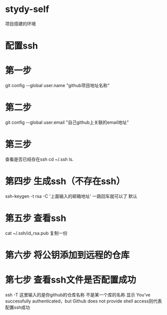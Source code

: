 # stydy-self

项目搭建的环境
# 配置ssh
# 第一步
 git config --global user.name "github项目地址名称"
# 第二步
 git config --global user.email "自己github上关联的email地址"
# 第三步
 查看是否已经存在ssh
 cd ~/.ssh
 ls.
# 第四步 生成ssh（不存在ssh）
 ssh-keygen -t rsa -C '上面输入的邮箱地址'
 一路回车就可以了 默认
# 第五步 查看ssh
 cat ~/.ssh/id_rsa.pub 复制一份
# 第六步 将公钥添加到远程的仓库
# 第七步 查看ssh文件是否配置成功
 ssh -T 这里输入的是你github的仓库名称 不是某一个库的名称 
 显示 You’ve successfully authenticated，but Github does not provide shell access则代表配置ssh成功
